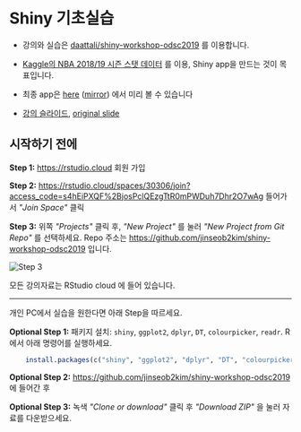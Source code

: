 # Shiny 기초실습

* 강의와 실습은 [daattali/shiny-workshop-odsc2019](https://github.com/daattali/shiny-workshop-odsc2019) 를 이용합니다. 

* [Kaggle의 NBA 2018/19 시즌 스탯 데이터](https://www.kaggle.com/schmadam97/nba-regular-season-stats-20182019) 를 이용, Shiny app을 만드는 것이 목표입니다. 

* 최종 app은 [here](https://daattali.com/shiny/nba2018/) ([mirror](https://daattali.shinyapps.io/nba2018/)) 에서 미리 볼 수 있습니다

* [강의 슬라이드](https://jinseob2kim.github.io/shiny-workshop-odsc2019/), [original slide](https://github.com/daattali/shiny-workshop-odsc2019/raw/master/Shiny%20Workshop%20-%20ODSC%202019.pdf)


## 시작하기 전에

**Step 1:** https://rstudio.cloud 회원 가입

**Step 2:** https://rstudio.cloud/spaces/30306/join?access_code=s4hEiPXQF%2BjosPclQEzgTtR0mPWDuh7Dhr2O7wAg 들어가서 *"Join Space"* 클릭

**Step 3:** 위쪽 *"Projects"* 클릭 후, *"New Project"* 를 눌러 *"New Project from Git Repo"* 를 선택하세요. Repo 주소는  https://github.com/jinseob2kim/shiny-workshop-odsc2019 입니다.


![Step 3](https://i.imgur.com/nU5bbFL.png)

모든 강의자료는 RStudio cloud 에 들어 있습니다. 

---

개인 PC에서 실습을 원한다면 아래 Step을 따르세요.

**Optional Step 1:** 패키지 설치: `shiny`, `ggplot2`, `dplyr`, `DT`, `colourpicker`, `readr`. R에서 아래 명령어를 실행하세요.

```r
    install.packages(c("shiny", "ggplot2", "dplyr", "DT", "colourpicker", "readr")) 
```

**Optional Step 2:** https://github.com/jinseob2kim/shiny-workshop-odsc2019 에 들어간 후

**Optional Step 3:** 녹색 *"Clone or download"* 클릭 후 *"Download ZIP"* 을 눌러 자료를 다운받으세요. 
